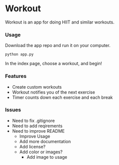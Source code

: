 # Workout
Workout is an app for doing HIIT and similar workouts.

### Usage
Download the app repo and run it on your computer.  
```
python app.py
```
In the index page, choose a workout, and begin!

### Features
- Create custom workouts
- Workout notifies you of the next exercise
- Timer counts down each exercise and each break

### Issues
- Need to fix .gitignore
- Need to add reqirements
- Need to improve README
    + Improve Usage
    + Add more documentation
    + Add license?
    + Add color or images?
        * Add image to usage